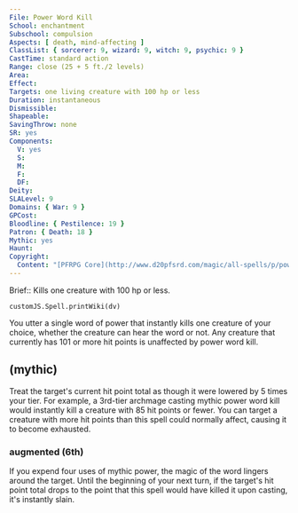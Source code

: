 ```yaml
---
File: Power Word Kill
School: enchantment
Subschool: compulsion
Aspects: [ death, mind-affecting ]
ClassList: { sorcerer: 9, wizard: 9, witch: 9, psychic: 9 }
CastTime: standard action
Range: close (25 + 5 ft./2 levels)
Area: 
Effect: 
Targets: one living creature with 100 hp or less
Duration: instantaneous
Dismissible: 
Shapeable: 
SavingThrow: none
SR: yes
Components:
  V: yes
  S: 
  M: 
  F: 
  DF: 
Deity: 
SLALevel: 9
Domains: { War: 9 }
GPCost: 
Bloodline: { Pestilence: 19 }
Patron: { Death: 18 }
Mythic: yes
Haunt: 
Copyright:
  Content: "[PFRPG Core](http://www.d20pfsrd.com/magic/all-spells/p/power-word-kill)"
---
```

Brief:: Kills one creature with 100 hp or less.

```dataviewjs
customJS.Spell.printWiki(dv)
```

You utter a single word of power that instantly kills one creature of your choice, whether the creature can hear the word or not. Any creature that currently has 101 or more hit points is unaffected by power word kill.


## (mythic)

Treat the target's current hit point total as though it were lowered by 5 times your tier. For example, a 3rd-tier archmage casting mythic power word kill would instantly kill a creature with 85 hit points or fewer. You can target a creature with more hit points than this spell could normally affect, causing it to become exhausted.


### augmented (6th)

If you expend four uses of mythic power, the magic of the word lingers around the target. Until the beginning of your next turn, if the target's hit point total drops to the point that this spell would have killed it upon casting, it's instantly slain.
